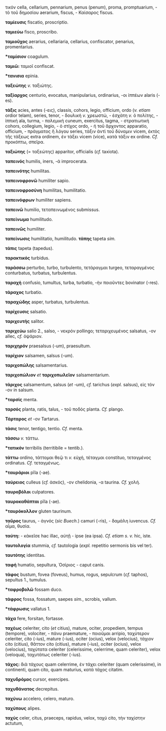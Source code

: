 τικόν cella, cellarium, pennarium, penus (penum), proma,
promptuarium, - τὸ τοῦ δημοσίου aerarium, fiscus, - Καίσαρος fiscus.

**ταμίευσις** fiscatio, proscriptio.

**ταμιεύω** fisco, proscribo.

**ταμιοῦχος** aerarius, cellariaria, cellarius, confiscator, penarius,
promentarius.

**\*ταμίσιον** coagulum.

**ταμιῶ:** ταμιοῖ confiscat.

**\*τανισια** epinia.

**ταξεώτης** *v.* ταξιώτης.

**ταξίαρχος** centurio, evocatus, manipularius, ordinarius, -οι ἱππέων
alaris (-es).

**τάξις** acies, antes (-εις), classis, cohors, legio, officium, ordo
(*v. etiam* ordior telam), series, tenor, - δουλική *v.* χρεωστώ, -
ἐσχάτη *v.* ὁ πολίτης, - ἱππική ala, turma, - πολεμική cuneum,
exercitus, tagma, - στρατιωτική cohors, collegium, legio, - ὁ στίχος
ordo, - ἡ τοῦ ἄρχοντος apparatio, officium, - πράγματος ἢ λόγου series,
τάξιν ἀντὶ τοῦ δύναμιν vicem, ἐκτὸς τῆς τάξεως extra ordinem, ἐν τάξει
vicem (vice), κατὰ τάξιν ex ordine. *Cf.* προκόπτω, σπεῖρα.

**ταξιώτης** (= ταξεώτης) apparitor, officialis (*cf.* taxiota).

**ταπεινός** humilis, iners, -ά improcerata.

**ταπεινότης** humilitas.

**ταπεινοφρονῶ** humiliter sapio.

**ταπεινοφροσύνη** humilitas, humilitatio.

**ταπεινόφρων** humiliter sapiens.

**ταπεινῶ** humilio, τεταπεινωμένος submissus.

**ταπείνωμα** humilitudo.

**ταπεινῶς** humiliter.

**ταπείνωσις** humilitatio, humilitudo. **τάπης** tapeta *sim.*

**τάπις** tapeta (tapedus).

**ταρακτικός** turbidus.

**ταράσσω** perturbo, turbo, turbulento, τετάραγμαι turgeo, τεταραγμένος
conturbatus, turbatus, turbulentus.

**ταραχή** confusio, tumultus, turba, turbatio, -ὴν ποιοῦντες bovinator
(-res).

**τάραχος** turbatio.

**ταραχώδης** asper, turbatus, turbulentus.

**ταρίχευσις** salsatio.

**ταριχευτής** salitor.

**ταριχεύω** salio 2., salso, - νεκρόν pollingo; τεταριχευμένος
salsatus, -ον allec, *cf.* ὀψάριον.

**ταριχηρόν** praesalsus (-um), praesultum.

**ταρίχιον** salsamen, salsus (-um).

**ταριχοπώλης** salsamentarius.

**ταριχοπώλιον** *et* **ταριχοπωλεῖον** salsamentarium.

**τάριχος** salsamentum, salsus (*et* -um), *cf.* tarichus (*expl.*
salsus), εἰς τὸν -ον in salsum.

**\*ταρσίς** menta.

**ταρσός** planta, ratis, talus, - τοῦ ποδός planta. *Cf.* plango.

**Τάρταρος** *et* -ον Tartarus.

**τάσις** tenor, tentigo, tentio. *Cf.* menta.

**τάσσω** *v.* τάττω.

**\*τατικόν** terribilis (territibile = tentib.).

**τάττω** ordino, τάττομαι θεῷ τι *v.* εὐχή, τέταγμαι constituo,
τεταγμένος ordinatus. *Cf.* τεταγμένως.

**\*ταυράριοι** pĭla (-ae).

**ταύρειος** culleus (*cf.* ἀσκός), -ον chelidonia, -α taurina. *Cf.*
χολή.

**ταυροβόλοι** culpatores.

**ταυροκαθάπται** pĭla (-ae).

**\*ταυρόκολλον** gluten taurinum.

**ταῦρος** taurus, - ἁγνός (*sic Buech.*) camuri (-ris), - δαμάλη
iuvencus. *Cf.* αἷμα, θυσία.

**ταύτη:** - κἀκεῖσε hac illac, αὐτῇ - ipse (ea ipsa). *Cf. etiam s. v.*
hic, iste.

**ταυτολογία** stummia, *cf.* tautologia (*expl.* repetitio sermonis bis
vel ter).

**ταυτότης** identitas.

**ταφή** humatio, sepultura, Ὀσίριος - caput canis.

**τάφος** bustum, fovea (foveus), humus, rogus, sepulcrum (*cf.*
taphos), sepultus 1., tumulus.

**\*ταφροβολῶ** fossam duco.

**τάφρος** fossa, fossatum, saepes *sim.*, scrobis, vallum.

**\*τάφρωσις** vallatus 1.

**τάχα** fere, forsitan, fortasse.

**ταχέως** celeriter, cito (*et* citius), mature, ociter, propediem,
tempus (tempore), volociter, - πάνυ praemature, - ποιοῦμαι arripio,
ταχύτερον celeriter, cito (-ius), mature (-ius), ociter (ocius), velox
(velocius), τάχιον cito (citius), θᾶττον cito (citius), mature (-ius),
ociter (ocius), velox (velocius), ταχύτατα celeriter (celerissime,
celerrime, quam celeriter), velox (veloqua), ταχυτάτως celeriter (-ius).

**τάχος:** διὰ τάχους quam celerrime, ἐν τάχει celeriter (quam
celerissime), in continenti, quam cito, quam maturius, κατὰ τάχος
citatim.

**ταχυδρόμος** cursor, exercipes.

**ταχυθάνατος** decrepitus.

**ταχύνω** accelero, celero, maturo.

**ταχύπους** alipes.

**ταχύς** celer, citus, praeceps, rapidus, velox, ταχύ cito, τὴν
ταχίστην actutum,
